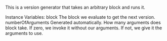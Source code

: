 This is a version generator that takes an arbitrary block and runs it.

Instance Variables:
	block	<BlockClosure>	The block we evaluate to get the next version.
	numberOfArguments	<Integer>	Generated automatically. How many arguments does block take. If zero, we invoke it without our arguments. If not, we give it the arguments to use.

